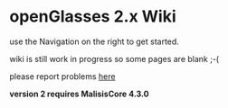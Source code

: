 # openGlasses 2.x Wiki

use the Navigation on the right to get started.

wiki is still work in progress so some pages are blank ;-(

please report problems [here](https://github.com/ben-mkiv/OCGlasses/issues/new)


**version 2 requires MalisisCore 4.3.0**